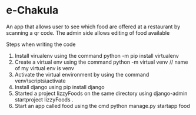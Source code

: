 # e-Chakula
An app that allows user to see which food are offered at a restaurant by scanning a qr code. The admin side allows editing of food available


Steps when writing the code
1. Install virualenv using the command python -m pip install virtualenv
2. Create a virtual env using the command python -m virtual venv  // name of my virtual env is venv
3. Activate the virtual environment by using the command venv\scripts\activate
4. Install django using pip install django
5. Started a project lizzyFoods on the same directory using django-admin startproject lizzyFoods .
6. Start an app called food using the cmd python manage.py  startapp food